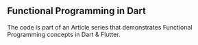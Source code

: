 ## Functional Programming in Dart

The code is part of an Article series that demonstrates Functional Programming concepts in Dart & Flutter.